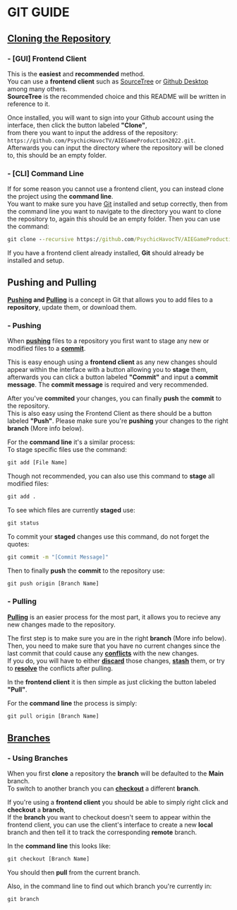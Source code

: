 # GIT GUIDE
## [Cloning the Repository](https://www.atlassian.com/git/tutorials/setting-up-a-repository/git-clone)
### - [GUI] Frontend Client
This is the **easiest** and **recommended** method.\
You can use a **frontend client** such as [SourceTree](https://www.sourcetreeapp.com/) or [Github Desktop](https://desktop.github.com/) among many others.\
**SourceTree** is the recommended choice and this README will be written in reference to it.

Once installed, you will want to sign into your Github account using the interface, then click the button labeled **"Clone"**,\
from there you want to input the address of the repository: `https://github.com/PsychicHavocTV/AIEGameProduction2022.git`.\
Afterwards you can input the directory where the repository will be cloned to, this should be an empty folder.

### - [CLI] Command Line
If for some reason you cannot use a frontend client, you can instead clone the project using the **command line**.\
You want to make sure you have [Git](https://git-scm.com/) installed and setup correctly, then from the command line you want to navigate to the directory you want to clone the repository to, again this should be an empty folder. Then you can use the command:
```bat
git clone --recursive https://github.com/PsychicHavocTV/AIEGameProduction2022.git
```
If you have a frontend client already installed, **Git** should already be installed and setup.

## Pushing and Pulling
**[Pushing](https://www.atlassian.com/git/tutorials/syncing/git-push) and [Pulling](https://www.atlassian.com/git/tutorials/syncing/git-pull)** is a concept in Git that allows you to add files to a **repository**, update them, or download them.

### - Pushing
When **[pushing](https://www.atlassian.com/git/tutorials/syncing/git-push)** files to a repository you first want to stage any new or modified files to a **[commit](https://www.atlassian.com/git/tutorials/saving-changes/git-commit)**.

This is easy enough using a **frontend client** as any new changes should appear within the interface with a button allowing you to **stage** them, afterwards you can click a button labeled **"Commit"** and input a **commit message**. The **commit message** is required and very recommended.

After you've **commited** your changes, you can finally **push** the **commit** to the repository.\
This is also easy using the Frontend Client as there should be a button labeled **"Push"**. Please make sure you're **pushing** your changes to the right **branch** (More info below).

For the **command line** it's a similar process:\
To stage specific files use the command:
```bat
git add [File Name]
```
Though not recommended, you can also use this command to **stage** all modified files:
```bat
git add .
```
To see which files are currently **staged** use:
```bat
git status
```
To commit your **staged** changes use this command, do not forget the quotes:
```bat
git commit -m "[Commit Message]"
```
Then to finally **push** the **commit** to the repository use:
```bat
git push origin [Branch Name]
```

### - Pulling
**[Pulling](https://www.atlassian.com/git/tutorials/syncing/git-pull)** is an easier process for the most part, it allows you to recieve any new changes made to the repository.

The first step is to make sure you are in the right **branch** (More info below).\
Then, you need to make sure that you have no current changes since the last commit that could cause any **[conflicts](https://www.atlassian.com/git/tutorials/using-branches/merge-conflicts)** with the new changes.\
If you do, you will have to either **[discard](https://www.atlassian.com/git/tutorials/undoing-changes/git-reset)** those changes, **[stash](https://www.atlassian.com/git/tutorials/saving-changes/git-stash)** them, or try to **[resolve](https://www.atlassian.com/git/tutorials/using-branches/merge-conflicts)** the conflicts after pulling.

In the **frontend client** it is then simple as just clicking the button labeled **"Pull"**.

For the **command line** the process is simply:
```bat
git pull origin [Branch Name]
```

## [Branches](https://git-scm.com/book/en/v2/Git-Branching-Branches-in-a-Nutshell)
### - Using Branches
When you first **clone** a repository the **branch** will be defaulted to the **Main** branch.\
To switch to another branch you can **[checkout](https://www.atlassian.com/git/tutorials/using-branches/git-checkout)** a different **branch**.

If you're using a **frontend client** you should be able to simply right click and **checkout** a **branch**,\
If the **branch** you want to checkout doesn't seem to appear within the frontend client, you can use the client's interface to create a new **local** branch and then tell it to track the corresponding **remote** branch.

In the **command line** this looks like:
```bat
git checkout [Branch Name] 
```
You should then **pull** from the current branch.

Also, in the command line to find out which branch you're currently in:
```bat
git branch
```
